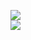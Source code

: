 [![](https://img.shields.io/badge/Made%20With-Github%20Spray-lightgrey.svg?style=for-the-badge&logo=github)](https://github.com/Annihil/github-spray#1375)  
[![](https://i.imgur.com/2DrTn0Z.gif)](https://github.com/Annihil/github-spray)